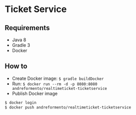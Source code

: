 # Ticket Service

## Requirements

- Java 8
- Gradle 3
- Docker

## How to

- Create Docker image: `$ gradle buildDocker`
- Run: `$ docker run --rm -d -p 8080:8080 andreformento/realtimeticket-ticketservice`
- Publish Docker image
```bash
$ docker login
$ docker push andreformento/realtimeticket-ticketservice
```
